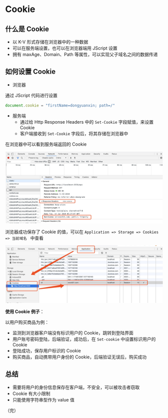# Cookie

## 什么是 Cookie
+ 以 K-V 形式存储在浏览器中的一种数据
+ 可以在服务端设置，也可以在浏览器端用 JScript 设置
+ 拥有 maxAge、Domain、Path 等属性，可以实现父子域名之间的数据传递

## 如何设置 Cookie
+ 浏览器

通过 JScript 代码进行设置

```js
document.cookie = "firstName=dongyuanxin; path=/"
```

+ 服务端
  + 通过给 Http Response Headers 中的 `Set-Cookie` 字段赋值，来设置 Cookie
  + 客户端接收到 `Set-Cookie` 字段后，将其存储在浏览器中 

在浏览器中可以看到服务端返回的 Cookie

![cookie](images/cookie.png)

浏览器成功保存了 Cookie 的值，可以在 `Application => Storage => Cookies => 当前域名 ` 中查看

![cookie1](images/cookie1.png)

**使用 Cookie 例子**：

以用户购买商品为例：
+ 监测到浏览器客户端没有标识用户的 Cookie，跳转到登陆界面
+ 用户账号密码登陆，后端验证，成功后，在 `Set-cookie` 中设置标识用户的 Cookie
+ 登陆成功，保存用户标识的 Cookie
+ 购买商品，自动携带用户身份的 Cookie，后端验证无误后，购买成功

## 总结
+ 需要将用户的身份信息保存在客户端，不安全，可以被攻击者窃取
+ Cookie 有大小限制
+ 只能使用字符串型作为 value 值

（完）